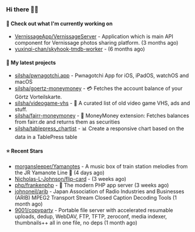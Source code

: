### Hi there 🦊👋

#### 👷 Check out what I'm currently working on

- [VernissageApp/VernissageServer](https://github.com/VernissageApp/VernissageServer) - Application which is main API component for Vernissage photos sharing platform. (3 months ago)
- [yuxinqi-chan/skyhook-tmdb-worker](https://github.com/yuxinqi-chan/skyhook-tmdb-worker) -  (6 months ago)

#### 🌱 My latest projects

- [silsha/pwnagotchi.app](https://github.com/silsha/pwnagotchi.app) - Pwnagotchi App for iOS, iPadOS, watchOS and macOS
- [silsha/goertz-moneymoney](https://github.com/silsha/goertz-moneymoney) - 💳 Fetches the account balance of your Görtz Vorteilskarte.
- [silsha/videogame-vhs](https://github.com/silsha/videogame-vhs) - 👾 A curated list of old video game VHS, ads and stuff.
- [silsha/fairr-moneymoney](https://github.com/silsha/fairr-moneymoney) - 💸 MoneyMoney extension: Fetches balances from fairr.de and returns them as securities
- [silsha/tablepress_chartist](https://github.com/silsha/tablepress_chartist) - 📊 Create a responsive chart based on the data in a TablePress table

#### ⭐ Recent Stars

- [morgansleeper/Yamanotes](https://github.com/morgansleeper/Yamanotes) - A music box of train station melodies from the JR Yamanote Line 🚃 (4 days ago)
- [Nicholas-L-Johnson/flip-card](https://github.com/Nicholas-L-Johnson/flip-card) -  (3 weeks ago)
- [php/frankenphp](https://github.com/php/frankenphp) - 🧟 The modern PHP app server (3 weeks ago)
- [johnoneil/arib](https://github.com/johnoneil/arib) - Japan Association of Radio Industries and Businesses (ARIB) MPEG2 Transport Stream Closed Caption Decoding Tools (1 month ago)
- [9001/copyparty](https://github.com/9001/copyparty) - Portable file server with accelerated resumable uploads, dedup, WebDAV, FTP, TFTP, zeroconf, media indexer, thumbnails&#43;&#43; all in one file, no deps (1 month ago)
